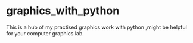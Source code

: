 # graphics_with_python

This is a hub of my practised graphics work with python ,might be helpful for your computer graphics lab.
